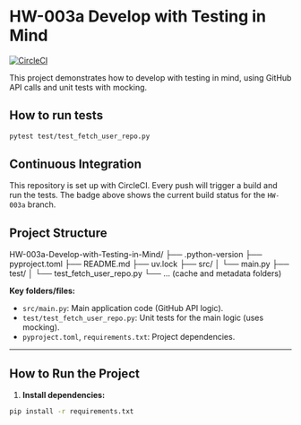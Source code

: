 # HW-003a Develop with Testing in Mind

[![CircleCI](https://circleci.com/gh/endiesworld/codes.svg?style=svg)](https://circleci.com/gh/endiesworld/codes)

This project demonstrates how to develop with testing in mind, using GitHub API calls and unit tests with mocking.

## How to run tests

```bash
pytest test/test_fetch_user_repo.py
```

## Continuous Integration

This repository is set up with CircleCI. Every push will trigger a build and run the tests. The badge above shows the current build status for the `HW-003a` branch.

## Project Structure

HW-003a-Develop-with-Testing-in-Mind/
├── .python-version
├── pyproject.toml
├── README.md
├── uv.lock
├── src/
│   └── main.py
├── test/
│   └── test_fetch_user_repo.py
└── ... (cache and metadata folders)


**Key folders/files:**

- `src/main.py`: Main application code (GitHub API logic).
- `test/test_fetch_user_repo.py`: Unit tests for the main logic (uses mocking).
- `pyproject.toml`, `requirements.txt`: Project dependencies.

---

## How to Run the Project

1. **Install dependencies:**

```bash
pip install -r requirements.txt
```
